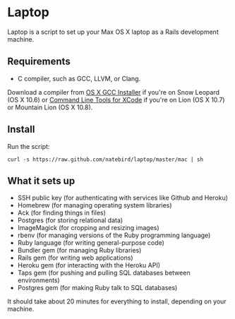 Laptop
======

Laptop is a script to set up your Max OS X laptop as a Rails development machine.

Requirements
------------

* C compiler, such as GCC, LLVM, or Clang.

Download a compiler from [OS X GCC Installer](https://github.com/kennethreitz/osx-gcc-installer/) if you're on Snow Leopard (OS X 10.6) or [Command Line Tools for XCode](https://developer.apple.com/downloads/index.action) if you're on Lion (OS X 10.7) or Mountain Lion (OS X 10.8).


Install
-------

Run the script:

    curl -s https://raw.github.com/natebird/laptop/master/mac | sh

What it sets up
---------------

* SSH public key (for authenticating with services like Github and Heroku)
* Homebrew (for managing operating system libraries)
* Ack (for finding things in files)
* Postgres (for storing relational data)
* ImageMagick (for cropping and resizing images)
* rbenv (for managing versions of the Ruby programming language)
* Ruby language (for writing general-purpose code)
* Bundler gem (for managing Ruby libraries)
* Rails gem (for writing web applications)
* Heroku gem (for interacting with the Heroku API)
* Taps gem (for pushing and pulling SQL databases between environments)
* Postgres gem (for making Ruby talk to SQL databases)

It should take about 20 minutes for everything to install, depending on your machine.
